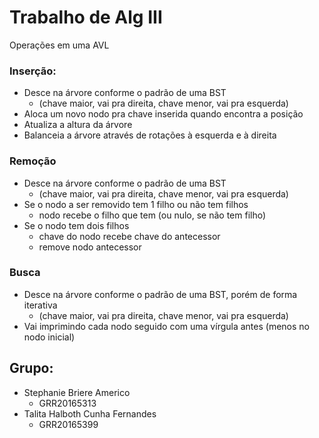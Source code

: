 # Trabalho de Alg III
Operações em uma AVL
### Inserção:
* Desce na árvore conforme o padrão de uma BST 
    * (chave maior, vai pra direita, chave menor, vai pra esquerda)
* Aloca um novo nodo pra chave inserida quando encontra a posição
* Atualiza a altura da árvore
* Balanceia a árvore através de rotações à esquerda e à direita


### Remoção
* Desce na árvore conforme o padrão de uma BST
    * (chave maior, vai pra direita, chave menor, vai pra esquerda)
* Se o nodo a ser removido tem 1 filho ou não tem filhos
   *  nodo recebe o filho que tem (ou nulo, se não tem filho)
* Se o nodo tem dois filhos
    * chave do nodo recebe chave do antecessor
    * remove nodo antecessor


### Busca 
* Desce na árvore conforme o padrão de uma BST, porém de forma iterativa
    * (chave maior, vai pra direita, chave menor, vai pra esquerda)
* Vai imprimindo cada nodo seguido com uma vírgula antes (menos no nodo inicial)


## Grupo:
* Stephanie Briere Americo
    * GRR20165313 
* Talita Halboth Cunha Fernandes
    * GRR20165399
